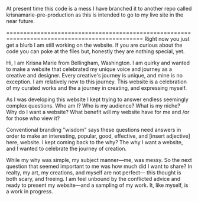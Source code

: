 At present time this code is a mess I have branched it to another repo called krisnamarie-pre-production
as this is intended to go to my live site in the near future.

==============================================================================================
Right now you just get a blurb I am still working on the website.  If you are curious
about the code you can poke at the files but, honestly they are nothing special, yet. 


Hi, I am Krisna Marie from Bellingham, Washington.  I am quirky and wanted to make a website that celebrated my unique voice and journey as a creative and designer.  Every creative's journey is unique, and mine is no exception.   I am relatively new to this journey. This website is a celebration of my curated works and the a journey in  creating, and expressing myself.   

As I was developing this website I kept trying to answer endless seemingly complex questions.  Who am I?  Who is my audience?   What is my niche?  Why do I want a website? What benefit will my website have for me and &sol;or for those who view it? 

Conventional branding &quot;wisdom&quot; says these questions need answers in order to make an interesting, popular, good, effective, and &lbrack;insert adjective&rbrack; here, website.  I kept coming back to the why?  The why I want a website, and I wanted to celebrate the journey of creation.

While my why was simple, my subject manner&mdash;me, was messy.  So the next question that seemed important to me was how much did I want to share?  In realty,  my art, my creations, and myself are not perfect&mdash; this thought is both scary, and freeing. I am feel unbound by the conflicted advice and ready to present my website&mdash;and a sampling of my work.  It, like myself, is a work in progress.